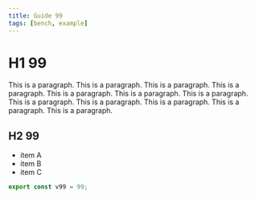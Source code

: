```yaml
---
title: Guide 99
tags: [bench, example]
---
```


# H1 99

This is a paragraph. This is a paragraph. This is a paragraph. This is a paragraph. This is a paragraph. This is a paragraph. This is a paragraph. This is a paragraph. This is a paragraph. This is a paragraph. This is a paragraph. This is a paragraph. 

## H2 99

- item A
- item B
- item C

```ts
export const v99 = 99;
```